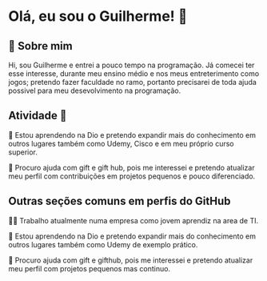 
# Olá, eu sou o Guilherme! 👋


## 🚀 Sobre mim

Hi, sou Guilherme e entrei a pouco tempo na programação. Já comecei ter esse interesse, durante meu ensino médio e nos meus entreterimento como jogos; pretendo fazer faculdade no ramo, portanto precisarei de toda ajuda possivel para meu desevolvimento na programação.


## Atividade 💪

🧠 Estou aprendendo na Dio e pretendo expandir mais do conhecimento em outros lugares também como Udemy, Cisco e em meu próprio curso superior.

🤔 Procuro ajuda com gift e gift hub, pois me interessei e pretendo atualizar meu perfil com contribuições em projetos pequenos e  pouco diferenciado.

## Outras seções comuns em perfis do GitHub
👩‍💻 Trabalho atualmente numa empresa como jovem aprendiz na area de TI.

🧠 Estou aprendendo na Dio e pretendo expandir mais do conhecimento em outros lugares também como Udemy de exemplo prático.

🤔 Procuro ajuda com gift e gifthub, pois me interessei e pretendo atualizar meu perfil com projetos pequenos mas continuo.





